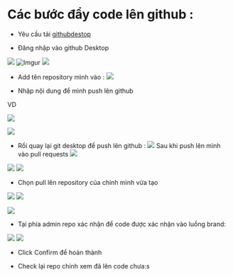 # Các bước đẩy code lên github : 

- Yêu cầu  tải [githubdestop](https://desktop.github.com/)

- Đăng nhập vào github Desktop 

![](https://i.imgur.com/vYTu7Rl.png)
![Imgur](https://i.imgur.com/aE8icMf.png)
![](images/Screenshot_1.png)
- Add tên repository mình vào : 
![](images/Screenshot_2.png)

- Nhập nội dung để mình push lên github 

VD 

![](images/Screenshot_3.png)

![](images/Screenshot_4.png)
- Rồi quay lại git desktop để push lên github : 
![](images/Screenshot_5.png)
Sau khi push lên mình vào pull requests
![](images/Screenshot_6.png)

![](images/Screenshot_7.png)
![](images/Screenshot_8.png)

- Chọn pull lên repository của chính mình vừa tạo 

![](images/Screenshot_9.png)
![](images/Screenshot_10.png)

![](images/Screenshot_11.png)
- Tại phía admin repo xác nhận để code được xác nhận vào luồng brand:

![](images/Screenshot_12.png)
![](images/Screenshot_13.png)

- Click Confirm để hoàn thành

- Check lại repo chính xem đã lên code chưa:s